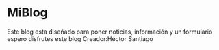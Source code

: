 # MiBlog
Este blog esta diseñado para poner noticias, información y un formulario espero disfrutes este blog
Creador:Héctor Santiago 